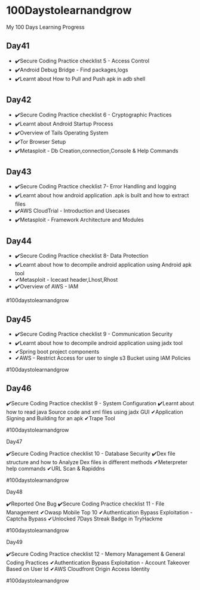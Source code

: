 # 100Daystolearnandgrow
My 100 Days Learning Progress

## Day41

- ✔️Secure Coding Practice checklist 5 - Access Control
- ✔️Android Debug Bridge - Find packages,logs
- ✔️Learnt about How to Pull and Push apk in adb shell

## Day42

- ✔️Secure Coding Practice checklist 6 - Cryptographic Practices
- ✔️Learnt about Android Startup Process
- ✔️Overview of Tails Operating System
- ✔️Tor Browser Setup
- ✔️Metasploit - Db Creation,connection,Console & Help Commands

## Day43

- ✔️Secure Coding Practice checklist 7- Error Handling and logging
- ✔️Learnt about how android application .apk is built and how to extract files
- ✔️AWS CloudTrial - Introduction and Usecases 
- ✔️Metasploit - Framework Architecture and Modules


## Day44

- ✔️Secure Coding Practice checklist 8- Data Protection
- ✔️Learnt about how to decompile android application using Android apk tool
- ✔Metasploit - Icecast header,Lhost,Rhost
- ✔️Overview of AWS - IAM 

#100daystolearnandgrow

## Day45

- ✔️Secure Coding Practice checklist 9 - Communication Security
- ✔️Learnt about how to decompile android application using jadx tool
- ✔Spring boot project components
- ✔AWS - Restrict Access for user to single s3 Bucket using IAM Policies

#100daystolearnandgrow

## Day46

✔️Secure Coding Practice checklist 9 - System Configuration
✔️Learnt about how to read java Source code and xml files using jadx GUI
✔Application Signing and Building for an apk
✔Trape Tool 

#100daystolearnandgrow


Day47

✔️Secure Coding Practice checklist 10 - Database Security
✔️Dex file structure and how to Analyze Dex files in different methods
✔Meterpreter help commands
✔URL Scan & Rapiddns

#100daystolearnandgrow


Day48

✔️Reported One Bug 
✔️Secure Coding Practice checklist 11 - File Management
✔Owasp Mobile Top 10
✔Authentication Bypass Exploitation - Captcha Bypass
✔Unlocked 7Days Streak Badge in TryHackme


#100daystolearnandgrow


Day49

✔️Secure Coding Practice checklist 12 - Memory Management & General Coding Practices
✔Authentication Bypass Exploitation - Account Takeover Based on User Id
✔AWS Cloudfront Origin Access Identity


#100daystolearnandgrow
